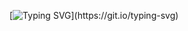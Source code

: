 [![Typing SVG](https://readme-typing-svg.demolab.com?font=Fira+Code&size=22&pause=1000&color=00C2FF&vCenter=true&width=600&lines=Hi%2C+I'm+sinkingcircle+%F0%9F%91%8B;Passionate+about+Open-Source+%E2%9C%A8;GSoC+2025+Hopeful+%F0%9F%92%AA;Learning+React+%26+Java+%F0%9F%8E%93;Let's+build+something+awesome!)](https://git.io/typing-svg)
